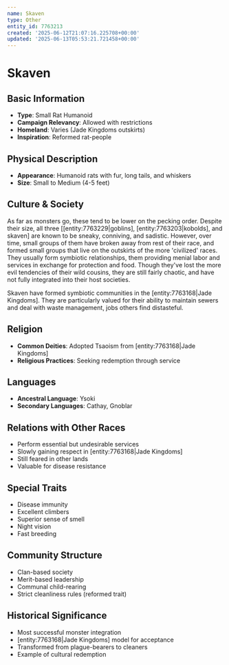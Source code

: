 ```yaml
---
name: Skaven
type: Other
entity_id: 7763213
created: '2025-06-12T21:07:16.225708+00:00'
updated: '2025-06-13T05:53:21.721458+00:00'
---
```


# Skaven

## Basic Information
- **Type**: Small Rat Humanoid
- **Campaign Relevancy**: Allowed with restrictions
- **Homeland**: Varies (Jade Kingdoms outskirts)
- **Inspiration**: Reformed rat-people

## Physical Description
- **Appearance**: Humanoid rats with fur, long tails, and whiskers
- **Size**: Small to Medium (4-5 feet)

## Culture & Society
As far as monsters go, these tend to be lower on the pecking order. Despite their size, all three [[entity:7763229|goblins], [entity:7763203|kobolds], and skaven] are known to be sneaky, conniving, and sadistic. However, over time, small groups of them have broken away from rest of their race, and formed small groups that live on the outskirts of the more 'civilized' races. They usually form symbiotic relationships, them providing menial labor and services in exchange for protection and food. Though they've lost the more evil tendencies of their wild cousins, they are still fairly chaotic, and have not fully integrated into their host societies.

Skaven have formed symbiotic communities in the [entity:7763168|Jade Kingdoms]. They are particularly valued for their ability to maintain sewers and deal with waste management, jobs others find distasteful.

## Religion
- **Common Deities**: Adopted Tsaoism from [entity:7763168|Jade Kingdoms]
- **Religious Practices**: Seeking redemption through service

## Languages
- **Ancestral Language**: Ysoki
- **Secondary Languages**: Cathay, Gnoblar

## Relations with Other Races
- Perform essential but undesirable services
- Slowly gaining respect in [entity:7763168|Jade Kingdoms]
- Still feared in other lands
- Valuable for disease resistance

## Special Traits
- Disease immunity
- Excellent climbers
- Superior sense of smell
- Night vision
- Fast breeding

## Community Structure
- Clan-based society
- Merit-based leadership
- Communal child-rearing
- Strict cleanliness rules (reformed trait)

## Historical Significance
- Most successful monster integration
- [entity:7763168|Jade Kingdoms] model for acceptance
- Transformed from plague-bearers to cleaners
- Example of cultural redemption